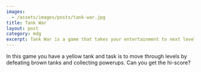 ```yaml
---
images:
  - /assets/images/posts/tank-war.jpg
title: Tank War
layout: post
category: mdg
excerpt: Tank War is a game that takes your entertainment to next level
---
```

In this game you have a yellow tank and task is to move through levels by defeating brown tanks and collecting powerups. Can you get the hi-score?
